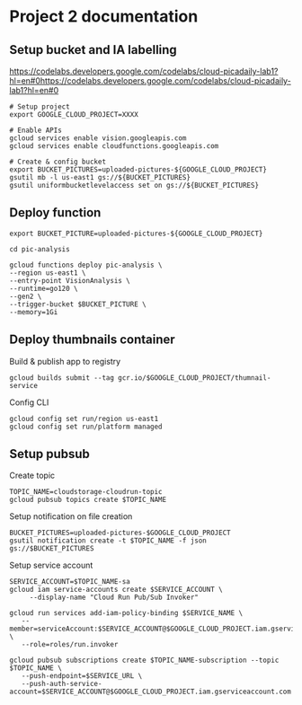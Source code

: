 # Project 2 documentation

## Setup bucket and IA labelling

https://codelabs.developers.google.com/codelabs/cloud-picadaily-lab1?hl=en#0https://codelabs.developers.google.com/codelabs/cloud-picadaily-lab1?hl=en#0

```shell
# Setup project
export GOOGLE_CLOUD_PROJECT=XXXX

# Enable APIs
gcloud services enable vision.googleapis.com
gcloud services enable cloudfunctions.googleapis.com

# Create & config bucket
export BUCKET_PICTURES=uploaded-pictures-${GOOGLE_CLOUD_PROJECT}
gsutil mb -l us-east1 gs://${BUCKET_PICTURES}
gsutil uniformbucketlevelaccess set on gs://${BUCKET_PICTURES}
```

## Deploy function

```shell
export BUCKET_PICTURE=uploaded-pictures-${GOOGLE_CLOUD_PROJECT}

cd pic-analysis

gcloud functions deploy pic-analysis \
--region us-east1 \
--entry-point VisionAnalysis \
--runtime=go120 \
--gen2 \
--trigger-bucket $BUCKET_PICTURE \
--memory=1Gi
```

## Deploy thumbnails container

Build & publish app to registry

```shell
gcloud builds submit --tag gcr.io/$GOOGLE_CLOUD_PROJECT/thumnail-service
```

Config CLI

```shell
gcloud config set run/region us-east1
gcloud config set run/platform managed
```

## Setup pubsub

Create topic

```
TOPIC_NAME=cloudstorage-cloudrun-topic
gcloud pubsub topics create $TOPIC_NAME
```

Setup notification on file creation

```shell
BUCKET_PICTURES=uploaded-pictures-$GOOGLE_CLOUD_PROJECT
gsutil notification create -t $TOPIC_NAME -f json gs://$BUCKET_PICTURES
```

Setup service account

```shell
SERVICE_ACCOUNT=$TOPIC_NAME-sa
gcloud iam service-accounts create $SERVICE_ACCOUNT \
     --display-name "Cloud Run Pub/Sub Invoker"

gcloud run services add-iam-policy-binding $SERVICE_NAME \
   --member=serviceAccount:$SERVICE_ACCOUNT@$GOOGLE_CLOUD_PROJECT.iam.gserviceaccount.com \
   --role=roles/run.invoker

gcloud pubsub subscriptions create $TOPIC_NAME-subscription --topic $TOPIC_NAME \
   --push-endpoint=$SERVICE_URL \
   --push-auth-service-account=$SERVICE_ACCOUNT@$GOOGLE_CLOUD_PROJECT.iam.gserviceaccount.com   
```


